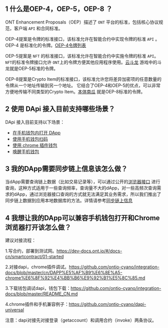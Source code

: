 
## 1 什么是OEP-4，OEP-5，OEP-8 ？

ONT Enhancement Proposals（OEP）描述了 ```ONT``` 平台的标准，包括核心协议规范，客户端 ```API``` 和合同标准。

OEP-4提案是令牌的标准接口，该标准允许在智能合约中实现令牌的标准 ```API``` 。OEP-4 是标准化的令牌。[OEP-4令牌列表](https://explorer.ont.io/token/list/oep4/10/1)

OEP-5提案是 ```NFT``` 的标准接口，该标准允许在智能合约中实施令牌的标准 ```API```。 ```NFT```的标准令牌接口允许 ```ONT```上的令牌方便其他应用程序使用。[云斗龙](https://hyd-go.alfakingdom.com/) 游戏中的斗龙就是OEP-5标准的令牌。

OEP-8提案是Crypto Item的标准接口，该标准允许您将差异加密项的任意数量的令牌从一个地址传输到另一个地址。 它结合了OEP-4和OEP-5的优点，可以非常方便地传输不同类型的Crypto Item。[本体南瓜](https://explorer.ont.io/token/detail/oep8/edf64937ca304ea8180fa92e2de36dc0a33cc712/10/1) 就是OEP-8标准的令牌。

## 2 使用 DApi 接入目前支持哪些场景？

DApi 接入目前支持以下场景：
- [在手机钱包内打开 DApp](https://dev-docs.ont.io/#/docs-cn/dApp-Integration/01-DAppDocking-Wallet-Opens-DApp)
- [使用手机钱包扫码](https://dev-docs.ont.io/#/docs-cn/dApp-Integration/02-DAppDocking-QRcode)
- [使用 chrome 插件钱包](https://dev-docs.ont.io/#/docs-cn/dApp-Integration/03-DAppDocking-use-chrome-extension-wallet)
- [唤醒手机钱包](https://dev-docs.ont.io/#/docs-cn/dApp-Integration/06-DAppDocking-Wake-up)

## 3 我的DApp需要同步链上信息该怎么做？

当dApp需要查询链上数据（比如交易记录等），可以通过公开的[浏览器接口](https://dev-docs.ont.io/#/docs-cn/explorer/overview) 进行查询，这种方式适用于一些查询频率，查询量不大的dApp，对一些高频次查询需求的dApp，通过浏览器接口查询的方式就无法满足其业务需求，所以我们推出了同步链上数据到应用本地数据库的方法。详情请参考[同步链上信息](https://dev-docs.ont.io/#/docs-cn/dApp-Integration/05-DAppDocking-Sync)

## 4 我想让我的DApp可以兼容手机钱包打开和Chrome浏览器打开该怎么做？

建议对接流程：

1.写合约，部署到测试网。https://dev-docs.ont.io/#/docs-cn/smartcontract/01-started

2.对接dapi，chrome插件调试。https://github.com/ontio-cyano/integration-docs/blob/master/cn/DAPP%E5%AF%B9%E6%8E%A5-chrome%E6%8F%92%E4%BB%B6%E9%92%B1%E5%8C%85.md

3.下载钱包调试dapi，钱包下载：https://github.com/ontio-cyano/integration-docs/blob/master/README_CN.md

4.chrome插件和手机兼容例子：https://github.com/ontio-cyano/dapi-universal

注意：dapi对接先对接登录（getaccount）和调用合约（invoke）两条协议。

